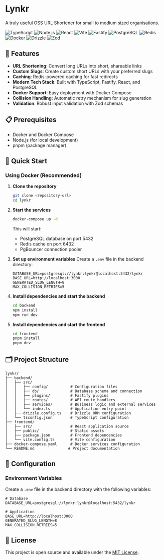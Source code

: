 # Lynkr

A truly useful OSS URL Shortener for small to medium sized organisations.

![TypeScript](https://img.shields.io/badge/TypeScript-007ACC?style=for-the-badge&logo=typescript&logoColor=white)
![Node.js](https://img.shields.io/badge/Node.js-339933?style=for-the-badge&logo=node.js&logoColor=white)
![React](https://img.shields.io/badge/React-20232A?style=for-the-badge&logo=react&logoColor=61DAFB)
![Vite](https://img.shields.io/badge/Vite-646CFF?style=for-the-badge&logo=vite&logoColor=white)
![Fastify](https://img.shields.io/badge/Fastify-000000?style=for-the-badge&logo=fastify&logoColor=white)
![PostgreSQL](https://img.shields.io/badge/PostgreSQL-316192?style=for-the-badge&logo=postgresql&logoColor=white)
![Redis](https://img.shields.io/badge/Redis-DC382D?style=for-the-badge&logo=redis&logoColor=white)
![Docker](https://img.shields.io/badge/Docker-2496ED?style=for-the-badge&logo=docker&logoColor=white)
![Drizzle](https://img.shields.io/badge/Drizzle-C5F74F?style=for-the-badge&logo=drizzle&logoColor=black)
![Zod](https://img.shields.io/badge/Zod-3E67B1?style=for-the-badge&logo=zod&logoColor=white)

## 🚀 Features

- **URL Shortening**: Convert long URLs into short, shareable links
- **Custom Slugs**: Create custom short URLs with your preferred slugs
- **Caching**: Redis-powered caching for fast redirects
- **Modern Tech Stack**: Built with TypeScript, Fastify, React, and PostgreSQL
- **Docker Support**: Easy deployment with Docker Compose
- **Collision Handling**: Automatic retry mechanism for slug generation
- **Validation**: Robust input validation with Zod schemas

## 📋 Prerequisites

- Docker and Docker Compose
- Node.js (for local development)
- pnpm (package manager)

## 🚀 Quick Start

### Using Docker (Recommended)

1. **Clone the repository**

   ```bash
   git clone <repository-url>
   cd lynkr
   ```

2. **Start the services**

   ```bash
   docker-compose up -d
   ```

   This will start:
   - PostgreSQL database on port 5432
   - Redis cache on port 6432
   - PgBouncer connection pooler

3. **Set up environment variables**
   Create a `.env` file in the backend directory:

   ```env
   DATABASE_URL=postgresql://lynkr:lynkr@localhost:5432/lynkr
   BASE_URL=http://localhost:3000
   GENERATED_SLUG_LENGTH=8
   MAX_COLLISION_RETRIES=5
   ```

4. **Install dependencies and start the backend**

   ```bash
   cd backend
   npm install
   npm run dev
   ```

5. **Install dependencies and start the frontend**

   ```bash
   cd frontend
   pnpm install
   pnpm dev
   ```

## 🗂️ Project Structure

```text
lynkr/
├── backend/
│   ├── src/
│   │   ├── config/          # Configuration files
│   │   ├── db/              # Database schema and connection
│   │   ├── plugins/         # Fastify plugins
│   │   ├── routes/          # API route handlers
│   │   ├── services/        # Business logic and external services
│   │   └── index.ts         # Application entry point
│   ├── drizzle.config.ts    # Drizzle ORM configuration
│   └── tsconfig.json        # TypeScript configuration
├── frontend/
│   ├── src/                 # React application source
│   ├── public/              # Static assets
│   ├── package.json         # Frontend dependencies
│   └── vite.config.ts       # Vite configuration
├── docker-compose.yaml      # Docker services configuration
└── README.md               # Project documentation
```

## 🔧 Configuration

### Environment Variables

Create a `.env` file in the backend directory with the following variables:

```env
# Database
DATABASE_URL=postgresql://lynkr:lynkr@localhost:5432/lynkr

# Application
BASE_URL=http://localhost:3000
GENERATED_SLUG_LENGTH=8
MAX_COLLISION_RETRIES=5
```

## 📝 License

This project is open source and available under the [MIT License](LICENSE).
